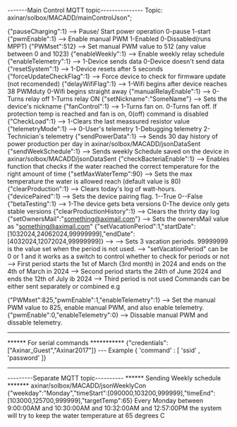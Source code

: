 
-------Main Control MQTT topic---------------
Topic: axinar/solbox/MACADD/mainControlJson";

{"pauseCharging":1} --> Pause/ Start power operation 0-pause 1-start
{"pwmEnable":1} --> Enable manual PWM 1-Enabled 0-Dissabled(runs MPPT)
{"PWMset":512} --> Set manual PWM value to 512 (any value between 0 and 1023)
{"enableWeekly":1} --> Enable weekly relay schedule 
{"enableTelemetry":1} --> 1-Device sends data 0-Device doesn't send data
{"resetSystem":1} --> 1-Device resets after 5 seconds
{"forceUpdateCheckFlag":1} --> Force device to check for firmware update (not recomended)
{"delayWifiFlag":1} --> 1-Wifi begins after device reaches 38 PWMduty 0-Wifi begins straight away
{"manualRelayEnable":1} --> 0-Turns relay off 1-Turns relay ON 
{"setNickname":"SomeName"} --> Sets the device's nickname
{"fanControl":1} --> 1-Turns fan on. 0-Turns fan off. If protection temp is reached and fan is on, 0(off) command is disabled
{"CheckLoad":1} --> 1-Clears the last meassured resistor value
{"telemetryMode":1} --> 0-User's telemetry 1-Debugging telemetry 2-Technician's telemetry
{"sendPowerData":1} --> Sends 30 day history of power production per day in axinar/solbox/MACADD/jsonDataSent
{"sendWeekSchedule":1} --> Sends weekly Schedule saved on the device in axinar/solbox/MACADD/jsonDataSent
{"checkBacteriaEnable":1} --> Enables function that checks if the water reached the correct temperature for the right amount of time
{"setMaxWaterTemp":90} --> Sets the max temperature the water is allowed reach (default value is 80)
{"clearProduction":1} --> Clears today's log of watt-hours.
{"devicePaired":1} --> Sets the device pairing flag. 1--True 0--False
{"betaTesting":1} --> 1-The device gets beta versions 0-The device only gets stable versions
{"clearProductionHistory":1} --> Clears the thrirty day log
{"setOwnersMail":"something@aximail.com"} --> Sets the ownersMail value as "something@aximail.com"
{"setVacationPeriod":1,"startDate":[1032024,24062024,99999999],"endDate":[4032024,12072024,99999999]} -->
--> Sets 3 vacation periods. 99999999 is the value set when the period is not used.
--> "setVacationPeriod" can be 0 or 1 and it works as a switch to control whether to check for periods or not
--> First period starts the 1st of March (3rd month) in 2024 and ends on the 4th of March in 2024
--> Second period starts the 24th of June 2024 and ends the 12th of July ib 2024
--> Third period is not used 
Commands can be either sent separately or combined e.g

{"PWMset":825,"pwmEnable":1,"enableTelemetry":1} --> Set the manual PWM value to 825, enable manual PWM, and
						     also enable telemetry. 
{"pwmEnable":0,"enableTelemetry":0} --> Dissable manual PWM and dissable telemetry.

--------------------------------------------------------------------------------------


****** For serial commands ***********
{"credentials":["Axinar_Guest","Axinar2017"]} --- Example
{ 'command' : [ 'ssid' , 'password' ]}

---------------------------------------------------------------------------------------


---------Separate MQTT topic----------
****** Sending Weekly schedule *******
axinar/solbox/MACADD/jsonWeeklyCon
{"weekday":"Monday","timeStart":[090000,103200,999999],"timeEnd":[103000,125700,999999],"targetTemp":65}
Every Monday between 9:00:00AM and 10:30:00AM and 10:32:00AM and 12:57:00PM the system will try to keep the water temperature at 65 degrees C